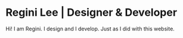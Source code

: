 # Regini Lee | Designer & Developer

Hi! I am Regini. I design and I develop. Just as I did with this website.
